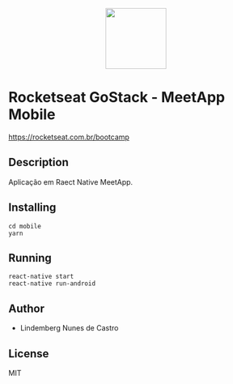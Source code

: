 <p align="center">
<a href="https://rocketseat.com.br/bootcamp" alt="Bootcamp Rocketseat">
  <img src="https://skylab.rocketseat.com.br/api/files/1560759053914.svg" height="120px"></a></p>

# Rocketseat GoStack - MeetApp Mobile

https://rocketseat.com.br/bootcamp

## Description

Aplicação em Raect Native MeetApp.

## Installing

```
cd mobile
yarn
```

## Running

```
react-native start
react-native run-android
```

## Author

- Lindemberg Nunes de Castro

## License

MIT
